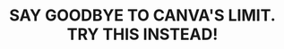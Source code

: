 ﻿---
 tags: articles
 desc: Discover why this app is the go-to design tool for professionals, offering greater flexibility, control, and advanced features compared to Canva.
 title: SAY GOODBYE TO CANVA'S LIMIT. TRY THIS INSTEAD!
 image: /assets/canva.webp
 intro: Canva has been the go-to tool for beginners and even professionals looking for a quick and easy way to design graphics. It’s known for its simple drag-and-drop interface and an extensive library of templates. While Canva’s ease of use has made it popular, it has its limitations, especially if you need more customization and control over your designs. For those who want to go beyond templates and push their creative boundaries, Polotno Studio is an excellent alternative. Polotno Studio is becoming a favorite among designers and creative professionals who are tired of the constraints imposed by Canva and want more freedom in their design work. So, what makes Polotno Studio a superior choice? Let’s explore some compelling reasons why you should consider switching from Canva to Polotno Studio.
 header1: 1. No Account Required—Jump Straight into Designing
 desc1: One of the most refreshing features of Polotno Studio is the ability to start designing immediately without needing to create an account. Imagine being able to dive straight into your work without being interrupted by login prompts or subscription pop-ups. With Canva, setting up an account is mandatory, and if you’re using it for multiple projects or clients, managing different logins can become a hassle. Polotno Studio removes that friction entirely, making it an ideal solution for those who value their time and just want to get started with designing. This approach not only reduces the barriers to entry but also makes Polotno Studio perfect for quick, on-the-fly projects. Whether you’re a busy entrepreneur who needs to create marketing materials swiftly or a freelance designer juggling multiple projects, the ability to skip the sign-up process and jump right into work is a game-changer. It’s the kind of convenience that sets Polotno Studio apart from its competitors and makes it a joy to use.
 header2: 2. Full Design Flexibility and Control
 desc2: While Canva’s drag-and-drop interface is user-friendly, it can feel limiting when you need more detailed adjustments to your design elements. Canva’s templates and pre-defined settings can be great for beginners, but if you’re a designer who wants to express more creativity, Polotno Studio provides a much-needed upgrade. With Polotno Studio, you’re not just moving elements around; you’re given the tools to customize every single layer of your design. You can tweak fonts, colors, and layouts with far greater precision. Want to layer effects or manipulate shapes freely? No problem. Need to create a completely unique look without relying on templates? Polotno Studio allows you to do just that. This kind of flexibility is essential for professionals who want to maintain a consistent brand identity or need to make fine-tuned adjustments that Canva’s interface often restricts. In Polotno Studio, you’re not boxed in by templates, and the result is a design that truly reflects your vision, not just a slightly modified version of a pre-made template. This freedom is what many professionals crave when they outgrow simpler tools like Canva.
 header3: 3. Advanced Features Without a Paywall
 desc3: Perhaps one of the most significant pain points of using Canva is its restrictive paywall. Many of the most useful features, like transparent backgrounds, advanced export options, and complex layouts, are hidden behind its Pro plan. For freelancers, startups, or small businesses operating on a tight budget, these limitations can be frustrating. Polotno Studio, on the other hand, offers these advanced features for free. You get access to unlimited layers, transparent backgrounds, custom exports, and more—all without spending a dime. This means you don’t have to worry about being nickel-and-dimed for every additional capability. The lack of a paywall doesn’t just make Polotno Studio accessible; it makes it a powerful tool for professionals who want to produce high-quality work without sacrificing features due to budget constraints. If you’ve been held back by Canva’s pricing structure, Polotno Studio provides a welcome relief, giving you the freedom to design at your fullest potential without worrying about hidden costs.
 
 
 
 conclusion: While Canva is undeniably a great tool for beginners and quick projects, Polotno Studio offers a level of creative freedom, flexibility, and value that Canva simply can’t match. The ability to start designing without signing up, full control over every design element, and access to advanced features without a paywall make it an attractive option for professionals and serious creators. If you’re a designer, developer, or startup looking to elevate your design game, it’s time to explore what Polotno Studio has to offer. Stop being limited by Canva’s constraints and experience the power of a tool designed to unlock your full creative potential. Switch to Polotno Studio and take your designs to the next level.
---


